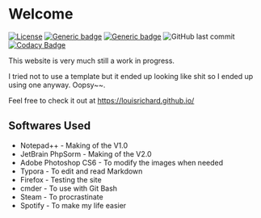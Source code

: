# Welcome
[![License](https://img.shields.io/badge/License-BSD%203--Clause-blue.svg)](https://opensource.org/licenses/BSD-3-Clause) 
[![Generic badge](https://img.shields.io/badge/Status-WiP-red.svg)](https://shields.io/)
[![Generic badge](https://img.shields.io/badge/Website-Up-green.svg)](https://louisrichard.github.io/)
![GitHub last commit](https://img.shields.io/github/last-commit/LouisRichard/LouisRichard.github.io)
[![Codacy Badge](https://app.codacy.com/project/badge/Grade/b27e28f835ec4284b318da6d6ecc3563)](https://www.codacy.com/gh/LouisRichard/LouisRichard.github.io/dashboard?utm_source=github.com&amp;utm_medium=referral&amp;utm_content=LouisRichard/LouisRichard.github.io&amp;utm_campaign=Badge_Grade)

This website is very much still a work in progress. 

I tried not to use a template but it ended up looking like shit so I ended up using one anyway. Oopsy~~. 

Feel free to check it out at https://louisrichard.github.io/ 

## Softwares Used
*  Notepad++ - Making of the V1.0  
*  JetBrain PhpSorm - Making of the V2.0  
*  Adobe Photoshop CS6 - To modify the images when needed  
*  Typora - To edit and read Markdown  
*  Firefox - Testing the site  
*  cmder - To use with Git Bash  
*  Steam - To procrastinate  
*  Spotify - To make my life easier
